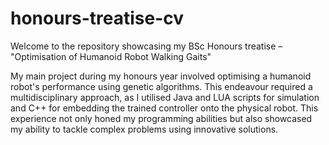 # honours-treatise-cv
Welcome to the repository showcasing my BSc Honours treatise – "Optimisation of Humanoid Robot Walking Gaits"

My main project during my honours year involved optimising a humanoid robot's performance using genetic algorithms. This endeavour required a multidisciplinary approach, as I utilised Java and LUA scripts for simulation and C++ for embedding the trained controller onto the physical robot. This experience not only honed my programming abilities but also showcased my ability to tackle complex problems using innovative solutions.


